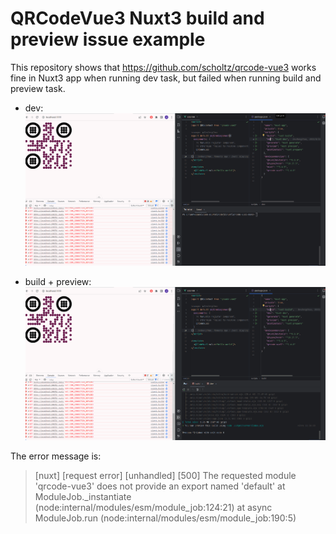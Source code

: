 # QRCodeVue3 Nuxt3 build and preview issue example

This repository shows that https://github.com/scholtz/qrcode-vue3 works fine in Nuxt3 app when running dev task, but
failed when running build and preview task.

+ dev: 
  ![dev.gif](./docs/dev.gif)

+ build + preview:
  ![build-and-preview.gif](./docs/build-and-preview.gif)

The error message is:

> [nuxt] [request error] [unhandled] [500] The requested module 'qrcode-vue3' does not provide an export named 'default'
at ModuleJob._instantiate (node:internal/modules/esm/module_job:124:21)
at async ModuleJob.run (node:internal/modules/esm/module_job:190:5)